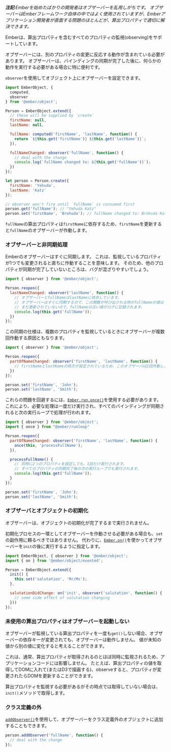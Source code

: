 <!--
*__Note:__ Observers are often over-used by new Ember developers. Observers are used
heavily within the Ember framework itself, but for most problems Ember app
developers face, computed properties are the appropriate solution.*
-->

*__注記__:Emberを始めたばかりの開発者はオブザーバーを乱用しがちです。
オブザーバーはEmberフレームワーク自体の中ではよく使用されていますが、Emberアプリケーション開発者が直面する問題のほとんどが、算出プロパティで適切に解決できます。*

<!--
Ember supports observing any property, including computed properties.
-->

Emberは、算出プロパティを含むすべてのプロパティの監視(observing)をサポートしています。

<!--
Observers should contain behavior that reacts to changes in another property.
Observers are especially useful when you need to perform some behavior after a
binding has finished synchronizing.
-->

オブザーバーには、別のプロパティの変更に反応する動作が含まれている必要があります。
オブザーバーは、バインディングの同期が完了した後に、何らかの動作を実行する必要がある場合に特に便利です。

<!--
You can set up an observer on an object by using `observer`:
-->

`observer`を使用してオブジェクト上にオブザーバーを設定できます。

```javascript
import EmberObject, {
  computed,
  observer
} from '@ember/object';

Person = EmberObject.extend({
  // these will be supplied by `create`
  firstName: null,
  lastName: null,

  fullName: computed('firstName', 'lastName', function() {
    return `${this.get('firstName')} ${this.get('lastName')}`;
  }),

  fullNameChanged: observer('fullName', function() {
    // deal with the change
    console.log(`fullName changed to: ${this.get('fullName')}`);
  })
});

let person = Person.create({
  firstName: 'Yehuda',
  lastName: 'Katz'
});

// observer won't fire until `fullName` is consumed first
person.get('fullName'); // "Yehuda Katz"
person.set('firstName', 'Brohuda'); // fullName changed to: Brohuda Katz
```

<!--
Because the `fullName` computed property depends on `firstName`,
updating `firstName` will fire observers on `fullName` as well.
-->

`fullName`の算出プロパティは`firstName`に依存するため、`firstName`を更新すると`fullName`のオブザーバーが作動します。

<!--
### Observers and asynchrony
-->

### オブザーバーと非同期処理

<!--
Observers in Ember are currently synchronous. This means that they will fire
as soon as one of the properties they observe changes. Because of this, it
is easy to introduce bugs where properties are not yet synchronized:
-->

Emberのオブザーバーはすぐに同期します。
これは、監視しているプロパティが1つでも変更されると直ちに作動することを意味します。
そのため、他のプロパティが同期が完了していないところは、バグが混ざりやすいでしょう。

<!--
```javascript
import { observer } from '@ember/object';

Person.reopen({
  lastNameChanged: observer('lastName', function() {
    // The observer depends on lastName and so does fullName. Because observers
    // are synchronous, when this function is called the value of fullName is
    // not updated yet so this will log the old value of fullName
    console.log(this.get('fullName'));
  })
});
```
-->

```javascript
import { observer } from '@ember/object';

Person.reopen({
  lastNameChanged: observer('lastName', function() {
    // オブザーバーとfullNameはlastNameに依存しています。
    // オブザーバーはすぐに同期するので、この関数が呼び出される時のfullNameの値は
    // まだ更新されていないので、fullNameの古い値がログに記録されます。
    console.log(this.get('fullName'));
  })
});
```

<!--
This synchronous behavior can also lead to observers being fired multiple
times when observing multiple properties:
-->

この同期の仕様は、複数のプロパティを監視しているときにオブザーバーが複数回作動する原因ともなります。

<!--
```javascript
import { observer } from '@ember/object';

Person.reopen({
  partOfNameChanged: observer('firstName', 'lastName', function() {
    // Because both firstName and lastName were set, this observer will fire twice.
  })
});

person.set('firstName', 'John');
person.set('lastName', 'Smith');
```
-->

```javascript
import { observer } from '@ember/object';

Person.reopen({
  partOfNameChanged: observer('firstName', 'lastName', function() {
    // firstNameとlastNameの両方が設定されているため、このオブザーバは2回作動します。
  })
});

person.set('firstName', 'John');
person.set('lastName', 'Smith');
```

<!--
To get around these problems, you should make use of [`Ember.run.once()`](https://www.emberjs.com/api/ember/2.16/classes/@ember%2Frunloop/methods/once?anchor=once).
This will ensure that any processing you need to do only happens once, and
happens in the next run loop once all bindings are synchronized:
-->

これらの問題を回避するには、[`Ember.run.once()`](https://www.emberjs.com/api/ember/2.16/classes/@ember%2Frunloop/methods/once?anchor=once)を使用する必要があります。
これにより、必要な処理は一度だけ実行され、すべてのバインディングが同期されると次の実行ループで処理が行われます。


<!--
```javascript
import { observer } from '@ember/object';
import { once } from "@ember/runloop"

Person.reopen({
  partOfNameChanged: observer('firstName', 'lastName', function() {
    once(this, 'processFullName');
  }),

  processFullName() {
    // This will only fire once if you set two properties at the same time, and
    // will also happen in the next run loop once all properties are synchronized
    console.log(this.get('fullName'));
  }
});

person.set('firstName', 'John');
person.set('lastName', 'Smith');
```
-->

```javascript
import { observer } from '@ember/object';
import { once } from "@ember/runloop"

Person.reopen({
  partOfNameChanged: observer('firstName', 'lastName', function() {
    once(this, 'processFullName');
  }),

  processFullName() {
    // 同時に2つのプロパティを設定しても、1回だけ実行されます。
    // すべてのプロパティの同期完了後の次の実行ループでも実行されます。
    console.log(this.get('fullName'));
  }
});

person.set('firstName', 'John');
person.set('lastName', 'Smith');
```

<!--
### Observers and object initialization
-->

### オブザーバとオブジェクトの初期化

<!--
Observers never fire until after the initialization of an object is complete.
-->

オブザーバーは、オブジェクトの初期化が完了するまで実行されません。

<!--
If you need an observer to fire as part of the initialization process, you
cannot rely on the side effect of `set`. Instead, specify that the observer
should also run after `init` by using [`Ember.on()`](http://emberjs.com/api/classes/Ember.html#method_on):
-->

初期化プロセスの一環としてオブザーバーを作動させる必要がある場合も、`set`の副作用に頼るべきではありません。
代わりに、[`Ember.on()`](http://emberjs.com/api/classes/Ember.html#method_on)を使かってオブザーバーを`init`の後に実行するように指定します。

```javascript
import EmberObject, { observer } from '@ember/object';
import { on } from '@ember/object/evented';

Person = EmberObject.extend({
  init() {
    this.set('salutation', 'Mr/Ms');
  },

  salutationDidChange: on('init', observer('salutation', function() {
    // some side effect of salutation changing
  }))
});
```

<!--
### Unconsumed Computed Properties Do Not Trigger Observers
-->

### 未使用の算出プロパティはオブザーバーを起動しない

<!--
If you never `get()` a computed property, its observers will not fire even if
its dependent keys change. You can think of the value changing from one unknown
value to another.
-->

オブザーバーが監視している算出プロパティを一度も`get()`しない場合、オブザーバーの依存キーが変更されても、オブザーバーは動作しません。
値が未知の値から別の値に変化すると考えることができます。

<!--
This doesn't usually affect application code because computed properties are
almost always observed at the same time as they are fetched. For example, you get
the value of a computed property, put it in DOM (or draw it with D3), and then
observe it so you can update the DOM once the property changes.
-->

これは、通常、算出プロパティが取得されるのとほぼ同時に監視されるため、アプリケーションコードには影響しません。
たとえば、算出プロパティの値を取得してDOMに入れて(またはD3で描画する)、observeすると、プロパティが変更されたらDOMを更新することができます。

<!--
If you need to observe a computed property but aren't currently retrieving it,
get it in your `init()` method.
-->

算出プロパティを監視する必要があるがその時点では取得していない場合は、`init()`メソッドで取得します。

<!--
### Outside of class definitions
-->

### クラス定義の外

<!--
You can also add observers to an object outside of a class definition
using [`addObserver()`](https://www.emberjs.com/api/ember/2.16/classes/@ember%2Fobject%2Fobservers/methods/addObserver?anchor=addObserver):
-->

[`addObserver()`](https://www.emberjs.com/api/ember/2.16/classes/@ember%2Fobject%2Fobservers/methods/addObserver?anchor=addObserver)を使用して、オブザーバーをクラス定義外のオブジェクトに追加することもできます。


```javascript
person.addObserver('fullName', function() {
  // deal with the change
});
```
